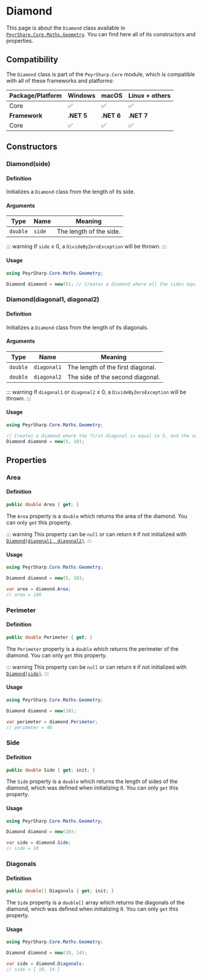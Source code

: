 # Diamond
This page is about the `Diamond` class available in [`PeyrSharp.Core.Maths.Geometry`](/core/maths/geometry).
You can find here all of its constructors and properties.

## Compatibility

The `Diamond` class is part of the `PeyrSharp.Core` module, which is compatible with all of these frameworks and platforms:

| Package/Platform 	| Windows 	| macOS 	| Linux + others 	|
|------------------	|---------	|-------	|----------------	|
| Core            	| ✅       	| ✅     	| ✅              	|
| **Framework**         | **.NET 5** | **.NET 6**  | **.NET 7** |
| Core            	| ✅       	| ✅     	| ✅              	|

## Constructors
### Diamond(side)
#### Definition
Initializes a `Diamond` class from the length of its side.

#### Arguments

| Type     	| Name     	| Meaning                 	|
|----------	|----------	|-------------------------	|
| `double` 	| `side`   	| The length of the side. 	|

::: warning
If `side` ≤ 0, a `DivideByZeroException` will be thrown.
:::

#### Usage

~~~ c#
using PeyrSharp.Core.Maths.Geometry;

Diamond diamond = new(5); // Creates a diamond where all the sides equals to 5.
~~~

### Diamond(diagonal1, diagonal2)
#### Definition
Initializes a `Diamond` class from the length of its diagonals.

#### Arguments

| Type     	| Name        	| Meaning                            	|
|----------	|-------------	|------------------------------------	|
| `double` 	| `diagonal1` 	| The length of the first diagonal.  	|
| `double` 	| `diagonal2` 	| The side of the second diagonal. 	|

::: warning
If `diagonal1` or `diagonal2` ≤ 0, a `DivideByZeroException` will be thrown.
:::

#### Usage

~~~ c#
using PeyrSharp.Core.Maths.Geometry;

// Creates a diamond where the first diagonal is equal to 5, and the second one is equal to 10.
Diamond diamond = new(5, 10); 
~~~

## Properties
### Area
#### Definition

~~~ c#
public double Area { get; }
~~~

The `Area` property is a `double` which returns the area of the diamond. You can only `get` this property.

::: warning
This property can be `null` or can return `0` if not initialized with [`Diamond(diagonal1, diagonal2)`](#diamond-diagonal1-diagonal2).
:::

#### Usage

~~~ c#
using PeyrSharp.Core.Maths.Geometry;

Diamond diamond = new(5, 10);

var area = diamond.Area;
// area = 100
~~~

### Perimeter
#### Definition

~~~ c#
public double Perimeter { get; }
~~~

The `Perimeter` property is a `double` which returns the perimeter of the diamond. You can only `get` this property.

::: warning
This property can be `null` or can return `0` if not initialized with [`Diamond(side)`](#diamond-side).
:::

#### Usage

~~~ c#
using PeyrSharp.Core.Maths.Geometry;

Diamond diamond = new(10);

var perimeter = diamond.Perimeter;
// perimeter = 40
~~~

### Side
#### Definition
~~~ c#
public double Side { get; init; }
~~~

The `Side` property is a `double` which returns the length of sides of the diamond, which was defined when initializing it. You can only `get` this property.

#### Usage

~~~ c#
using PeyrSharp.Core.Maths.Geometry;

Diamond diamond = new(10);

var side = diamond.Side;
// side = 10
~~~

### Diagonals
#### Definition
~~~ c#
public double[] Diagonals { get; init; }
~~~

The `Side` property is a `double[]` array which returns the diagonals of the diamond, which was defined when initializing it. You can only `get` this property.

#### Usage

~~~ c#
using PeyrSharp.Core.Maths.Geometry;

Diamond diamond = new(10, 14);

var side = diamond.Diagonals;
// side = { 10, 14 }
~~~
